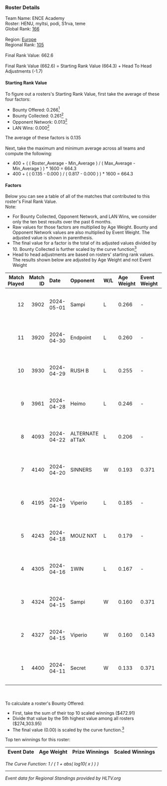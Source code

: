 ### Roster Details<br />
Team Name: ENCE Academy<br />
Roster: HENU, myltsi, podi, S1rva, teme<br />
Global Rank: [166](../../standings_global_2024_09_18.md)<br />
<br />
Region: [Europe]( ../../standings_europe_2024_09_18.md)<br />
Regional Rank: [105]( ../../standings_europe_2024_09_18.md)<br />
<br />
Final Rank Value:  662.6<br />
<br />
Final Rank Value (662.6) = Starting Rank Value (664.3) + Head To Head Adjustments (-1.7)<br />

#### Starting Rank Value<br />
To figure out a rosters's Starting Rank Value, first take the average of these four factors:<br />
- Bounty Offered: 0.266[<sup>1</sup>](#table2)
- Bounty Collected: 0.261[<sup>2</sup>](#table1)
- Opponent Network: 0.013[<sup>2</sup>](#table1)
- LAN Wins: 0.000[<sup>2</sup>](#table1)

The average of these factors is 0.135<br />
<br />
Next, take the maximum and minimum average across all teams and compute the following:<br />
- 400 + ( ( Roster_Average - Min_Average ) / ( Max_Average - Min_Average ) ) * 1600 = 664.3
- 400 + ( ( 0.135 - 0.000 ) / ( 0.817 - 0.000 ) ) * 1600 = 664.3


#### Factors<br />
Below you can see a table of all of the matches that contributed to this roster's Final Rank Value.<br />
Note:<br />

- For Bounty Collected, Opponent Network, and LAN Wins, we consider only the ten best results over the past 6 months.
- Raw values for those factors are multiplied by Age Weight. Bounty and Opponent Network values are also multiplied by Event Weight. The adjusted value is shown in parenthesis.
- The final value for a factor is the total of its adjusted values divided by 10. Bounty Collected is further scaled by the curve function[<sup>3</sup>](#curveFunction)
- Head to head adjustments are based on rosters' starting rank values. The results shown below are adjusted by Age Weight and not Event Weight
<span id="table1"></span><br />


| Match Played | Match ID | Date       | Opponent        | W/L | Age Weight | Event Weight | Bounty Collected | Opponent Network | LAN Wins  | H2H Adj. | Roster                          |
| -: | -: | :- | :- | :- | :- | :- | :- | :- | :- | -: | :- |
|           12 |     3902 | 2024-05-01 | Sampi           | L   | 0.266      | -            | -                | -                | -         |    -1.44 | HENU, myltsi, podi, S1rva, teme |
|           11 |     3920 | 2024-04-30 | Endpoint        | L   | 0.260      | -            | -                | -                | -         |    -0.98 | HENU, myltsi, podi, S1rva, teme |
|           10 |     3930 | 2024-04-29 | RUSH B          | L   | 0.255      | -            | -                | -                | -         |    -2.10 | HENU, myltsi, podi, S1rva, teme |
|            9 |     3961 | 2024-04-28 | Heimo           | L   | 0.246      | -            | -                | -                | -         |    -4.17 | HENU, myltsi, podi, S1rva, teme |
|            8 |     4093 | 2024-04-22 | ALTERNATE aTTaX | L   | 0.206      | -            | -                | -                | -         |    -0.72 | HENU, myltsi, podi, S1rva, teme |
|            7 |     4140 | 2024-04-20 | SINNERS         | W   | 0.193      | 0.371        | 0.176 (0.013)    | 1.000 (0.072)    | 0 (0.000) |     5.81 | HENU, myltsi, podi, S1rva, teme |
|            6 |     4195 | 2024-04-19 | Viperio         | L   | 0.185      | -            | -                | -                | -         |    -3.45 | HENU, myltsi, podi, S1rva, teme |
|            5 |     4243 | 2024-04-18 | MOUZ NXT        | L   | 0.179      | -            | -                | -                | -         |    -0.85 | HENU, myltsi, podi, S1rva, teme |
|            4 |     4305 | 2024-04-16 | 1WIN            | L   | 0.167      | -            | -                | -                | -         |    -1.27 | HENU, myltsi, podi, S1rva, teme |
|            3 |     4324 | 2024-04-15 | Sampi           | W   | 0.160      | 0.371        | 0.036 (0.002)    | 1.000 (0.059)    | 0 (0.000) |     4.17 | HENU, myltsi, podi, S1rva, teme |
|            2 |     4327 | 2024-04-15 | Viperio         | W   | 0.160      | 0.143        | 0.001 (0.000)    | 0.013 (0.000)    | 0 (0.000) |     2.07 | HENU, myltsi, podi, S1rva, teme |
|            1 |     4400 | 2024-04-11 | Secret          | W   | 0.133      | 0.371        | 0.000 (0.000)    | 0.016 (0.001)    | 0 (0.000) |     1.23 | HENU, myltsi, podi, S1rva, teme |

<br />
<span id="table2"></span><br />
To calculate a roster's Bounty Offered:<br />

- First, take the sum of their top 10 scaled winnings ($472.91)
- Divide that value by the 5th highest value among all rosters ($274,303.95)
- The final value (0.00) is scaled by the curve function.[<sup>3</sup>](#curveFunction)

Top ten winnings for this roster:<br />

| Event Date | Age Weight | Prize Winnings | Scaled Winnings |
| :- | -: | :- | :- |


<span id="curveFunction"></span>_The Curve Function: 1 / ( 1 + abs( log10( x ) ) )_<br />

---
_Event data for Regional Standings provided by HLTV.org_<br />
